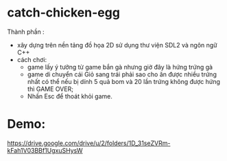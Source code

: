 # catch-chicken-egg
Thành phần :
- xây dựng trên nền tảng đồ họa 2D sử dụng thư viện SDL2 và ngôn ngữ C++ 
- cách chơi:
  + game lấy ý tưởng từ game bắn gà nhưng giờ đây là hứng trứng gà 
  + game di chuyển cái Giỏ sang trái phải sao cho ăn được nhiều trứng nhất có thể nếu bị dính 5 quả bom và 20 lần trứng không được hứng thì GAME OVER;
  + Nhấn Esc để thoát khỏi game.
# Demo:
https://drive.google.com/drive/u/2/folders/1D_31seZVRm-kFah1V03BBf1UgxuSHysW
